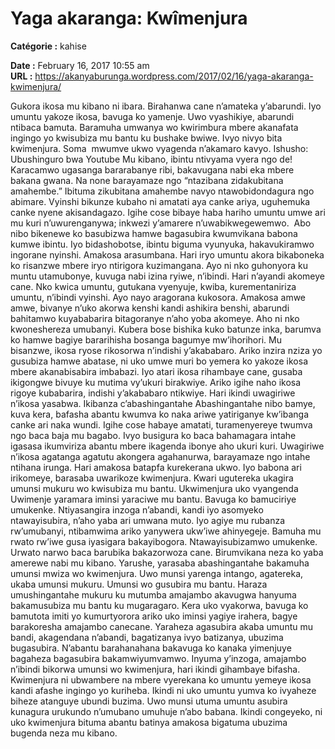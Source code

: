 # Yaga akaranga: Kwîmenjura

**Catégorie :** kahise

**Date :** February 16, 2017 10:55 am  
**URL :** https://akanyaburunga.wordpress.com/2017/02/16/yaga-akaranga-kwimenjura/

Gukora ikosa mu kibano ni ibara. Birahanwa cane n’amateka y’abarundi. Iyo umuntu yakoze ikosa, bavuga ko yamenje. Uwo vyashikiye, abarundi ntibaca bamuta. Baramuha umwanya wo kwirimbura mbere akanafata ingingo yo kwisubiza mu bantu ku bushake bwiwe. Ivyo nivyo bita kwimenjura. Soma  mwumve ukwo vyagenda n’akamaro kavyo.
Ishusho: Ubushinguro bwa Youtube
Mu kibano, ibintu ntivyama vyera ngo de! Karacamwo ugasanga bararabanye ribi, bakavugana nabi eka mbere bakana gwana. Na none barayamaze ngo “ntazibana zidakubitana amahembe.” Ibituma zikubitana amahembe navyo ntawobidondagura ngo abimare. Vyinshi bikunze kubaho ni amatati aya canke ariya, uguhemuka canke nyene akisandagazo.
Igihe cose bibaye haba hariho umuntu umwe ari mu kuri n’uwurenganywa; inkwezi y’amarere n’uwabikwegewemwo.  Abo nibo bikenewe ko basubizwa hamwe bagasubira kwumvikana babona kumwe ibintu. Iyo bidashobotse, ibintu biguma vyunyuka, hakavukiramwo ingorane nyinshi.
Amakosa arasumbana. Hari iryo umuntu akora bikaboneka ko risanzwe mbere iryo ntirigora kuzimangana. Ayo ni nko guhonyora ku muntu utamubonye, kuvuga nabi izina ryiwe, n’ibindi. Hari n’ayandi akomeye cane. Nko kwica umuntu, gutukana vyenyuje, kwiba, kurementaniriza umuntu, n’ibindi vyinshi. Ayo nayo aragorana kukosora.
Amakosa amwe amwe, bivanye n’uko akorwa kenshi kandi ashikira benshi, abarundi bahitamwo kuyababarira bitagoranye n’aho yoba akomeye. Aho ni nko kwoneshereza umubanyi. Kubera bose bishika kuko batunze inka, barumva ko hamwe bagiye bararihisha bosanga bagumye mw’ihorihori.
Mu bisanzwe, ikosa ryose rikosorwa n’indishi y’akababaro. Ariko inzira nziza yo gusubiza hamwe abatase, ni uko umwe muri bo yemera ko yakoze ikosa mbere akanabisabira imbabazi. Iyo atari ikosa rihambaye cane, gusaba ikigongwe bivuye ku mutima vy’ukuri birakwiye. Ariko igihe naho ikosa rigoye kubabarira, indishi y’akababaro ntikwiye. Hari ikindi uwagiriwe n’ikosa yasabwa.
Ikibanza c’abashingantahe
Abashingantahe nibo bamye, kuva kera, bafasha abantu kwumva ko naka ariwe yatiriganye kw’ibanga canke ari naka wundi. Igihe cose habaye amatati, turamenyereye twumva ngo baca baja mu bagabo. Ivyo busigura ko baca bahamagara intahe igasasa ikumviriza abantu mbere ikagenda ibonye aho ukuri kuri. Uwagiriwe n’ikosa agatanga agatutu akongera agahanurwa, barayamaze ngo intahe ntihana irunga.
Hari amakosa batapfa kurekerana ukwo. Iyo babona ari irikomeye, barasaba uwarikoze kwimenjura. Kwari ugutereka ukagira umunsi mukuru wo kwisubiza mu bantu.
Ukwimenjura uko vyangenda
Uwimenje yaramara iminsi yaraciwe mu bantu. Bavuga ko bamuciriye umukenke. Ntiyasangira inzoga n’abandi, kandi iyo asomyeko ntawayisubira, n’aho yaba ari umwana muto. Iyo agiye mu rubanza rw’umubanyi, ntibamwima ariko yanywera ukw’iwe ahinyegeje. Bamuha mu rwato rw’iwe gusa iyasigara bakayibogora. Ntawayisubizamwo umukenke. Urwato narwo baca barubika bakazorwoza cane. Birumvikana neza ko yaba amerewe nabi mu kibano.
Yarushe, yarasaba abashingantahe bakamuha umunsi mwiza wo kwimenjura. Uwo munsi yarenga intango, agatereka, ukaba umunsi mukuru. Umunsi wo gusubira mu bantu. Haraza umushingantahe mukuru ku mutumba amajambo akavugwa hanyuma bakamusubiza mu bantu ku mugaragaro. Kera uko vyakorwa, bavuga ko bamutota imiti yo kumurtyorora ariko uko iminsi yagiye irahera, bagye barakoresha amajambo canecane. Yaraheza agasubira akaba umuntu mu bandi, akagendana n’abandi, bagatizanya ivyo batizanya, ubuzima bugasubira. N’abantu barahanahana bakavuga ko kanaka yimenjuye bagaheza bagasubira bakamwiyumvamwo.
Inyuma y’inzoga, amajambo n’ibindi bikorwa umunsi wo kwimenjura, hari ikindi gihambaye bifasha. Kwimenjura ni ubwambere na mbere vyerekana ko umuntu yemeye ikosa kandi afashe ingingo yo kuriheba. Ikindi ni uko umuntu yumva ko ivyaheze biheze atanguye ubundi buzima. Uwo munsi utuma umuntu asubira kunagura urukundo n’umubano umuhuje n’abo babana. Ikindi congeyeko, ni uko kwimenjura bituma abantu batinya amakosa bigatuma ubuzima bugenda neza mu kibano.
